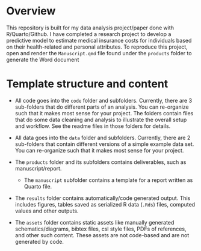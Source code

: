 # Overview

This repository is built for my data analysis project/paper done with R/Quarto/Github. 
I have completed a research project to develop a predictive model to estimate medical insurance costs for individuals based on their health-related and personal attributes. To reproduce this project, open and render the `Manuscript.qmd` file found under the   `products` folder to generate the Word document


# Template structure and content

* All code goes into the `code` folder and subfolders. Currently, there are 3 sub-folders that do different parts of an analysis. You can re-organize such that it makes most sense for your project. The folders contain files that do some data cleaning and analysis to illustrate the overall setup and workflow. See the readme files in those folders for details.

* All data goes into the `data` folder and subfolders. Currently, there are 2 sub-folders that contain different versions of a simple example data set. You can re-organize such that it makes most sense for your project. 

* The `products` folder and its subfolders contains deliverables, such as manuscript/report.
  - The  `manuscript` subfolder contains a template for a report written as Quarto file.

* The `results` folder contains automatically/code generated output. This includes figures, tables saved as serialized R data (`.Rds`) files, computed values and other outputs.

* The `assets` folder contains static assets like manually generated schematics/diagrams, bibtex files, csl style files, PDFs of references, and other such content. These assets are not code-based and are not generated by code.